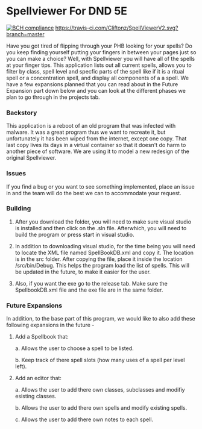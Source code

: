 # Spellviewer For DND 5E

[![BCH compliance](https://bettercodehub.com/edge/badge/Cliftonz/SpellViewerV2?branch=master)](https://bettercodehub.com/)
https://travis-ci.com/Cliftonz/SpellViewerV2.svg?branch=master

Have you got tired of flipping through your PHB looking for your spells? Do you keep finding yourself putting your fingers in between your pages just so you can make a choice? Well, with Spellviewer you will have all of the spells at your finger tips. This application lists out all current spells, allows you to filter by class, spell level and specfic parts of the spell like if it is a ritual spell or a concentration spell, and display all components of a a spell. We have a few expansions planned that you can read about in the Future Expansion part down below and you can look at the different phases we plan to go through in the projects tab.

### Backstory

This application is a reboot of an old program that was infected with malware. It was a great program thus we want to recreate it, but unfortunately it has been wiped from the internet, except one copy. That last copy lives its days in a virtual container so that it doesn't do harm to another piece of software. We are using it to model a new redesign of the original Spellviewer.

### Issues

If you find a bug or you want to see something implemented, place an issue in and the team will do the best we can to accommodate your request. 
   
### Building

1) After you download the folder, you will need to make sure visual studio is installed and then click on the .sln file. Afterwhich, you will need to build the program or press start in visual studio.

2) In addition to downloading visual studio, for the time being you will need to locate the XML file named SpellBookDB.xml and copy it. The location is in the src folder. After copying the file, place it inside the location /src/bin/Debug. This helps the program load the list of spells. This will be updated in the future, to make it easier for the user.

3) Also, if you want the exe go to the release tab. Make sure the SpellbookDB.xml file and the exe file are in the same folder.

### Future Expansions 

In addition, to the base part of this program, we would like to also add these following expansions in the future -

1) Add a Spellbook that:

   a. Allows the user to choose a spell to be listed.
   
   b. Keep track of there spell slots (how many uses of a spell per level left).

2) Add an editor that:
    
   a. Allows the user to add there own classes, subclasses and modifiy esisting classes.
   
   b. Allows the user to add there own spells and modify existing spells.
   
   c. Allows the user to add there own notes to each spell.
